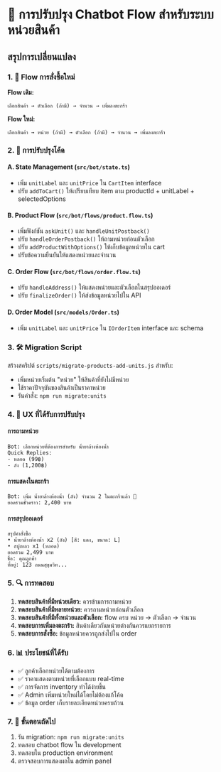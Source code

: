 # 🤖 การปรับปรุง Chatbot Flow สำหรับระบบหน่วยสินค้า

## สรุปการเปลี่ยนแปลง

### 1. 🔄 Flow การสั่งซื้อใหม่

**Flow เดิม:**
```
เลือกสินค้า → ตัวเลือก (ถ้ามี) → จำนวน → เพิ่มลงตะกร้า
```

**Flow ใหม่:**
```
เลือกสินค้า → หน่วย (ถ้ามี) → ตัวเลือก (ถ้ามี) → จำนวน → เพิ่มลงตะกร้า
```

### 2. 📝 การปรับปรุงโค้ด

#### A. State Management (`src/bot/state.ts`)
- เพิ่ม `unitLabel` และ `unitPrice` ใน `CartItem` interface
- ปรับ `addToCart()` ให้เปรียบเทียบ item ตาม productId + unitLabel + selectedOptions

#### B. Product Flow (`src/bot/flows/product.flow.ts`)
- เพิ่มฟังก์ชัน `askUnit()` และ `handleUnitPostback()`
- ปรับ `handleOrderPostback()` ให้ถามหน่วยก่อนตัวเลือก
- ปรับ `addProductWithOptions()` ให้เก็บข้อมูลหน่วยใน cart
- ปรับข้อความยืนยันให้แสดงหน่วยและจำนวน

#### C. Order Flow (`src/bot/flows/order.flow.ts`)
- ปรับ `handleAddress()` ให้แสดงหน่วยและตัวเลือกในสรุปออเดอร์
- ปรับ `finalizeOrder()` ให้ส่งข้อมูลหน่วยไปใน API

#### D. Order Model (`src/models/Order.ts`)
- เพิ่ม `unitLabel` และ `unitPrice` ใน `IOrderItem` interface และ schema

### 3. 🛠️ Migration Script

สร้างสคริปต์ `scripts/migrate-products-add-units.js` สำหรับ:
- เพิ่มหน่วยเริ่มต้น "หน่วย" ให้สินค้าที่ยังไม่มีหน่วย
- ใช้ราคาปัจจุบันของสินค้าเป็นราคาหน่วย
- รันคำสั่ง: `npm run migrate:units`

### 4. 🎯 UX ที่ได้รับการปรับปรุง

#### การถามหน่วย
```
Bot: เลือกหน่วยที่ต้องการสำหรับ น้ำยาล้างห้องน้ำ
Quick Replies:
- หลอด (99฿)
- ลัง (1,200฿)
```

#### การแสดงในตะกร้า
```
Bot: เพิ่ม น้ำยาล้างห้องน้ำ (ลัง) จำนวน 2 ในตะกร้าแล้ว 🎉
ยอดรวมชั่วคราว: 2,400 บาท
```

#### การสรุปออเดอร์
```
สรุปคำสั่งซื้อ
• น้ำยาล้างห้องน้ำ x2 (ลัง) [สี: แดง, ขนาด: L]
• สบู่เหลว x1 (หลอด)
ยอดรวม 2,499 บาท
ชื่อ: คุณลูกค้า
ที่อยู่: 123 ถนนสุขุมวิท...
```

### 5. 🔍 การทดสอบ

1. **ทดสอบสินค้าที่มีหน่วยเดียว:** ควรข้ามการถามหน่วย
2. **ทดสอบสินค้าที่มีหลายหน่วย:** ควรถามหน่วยก่อนตัวเลือก
3. **ทดสอบสินค้าที่มีทั้งหน่วยและตัวเลือก:** flow ครบ หน่วย → ตัวเลือก → จำนวน
4. **ทดสอบการเพิ่มลงตะกร้า:** สินค้าเดียวกันหน่วยต่างกันควรแยกรายการ
5. **ทดสอบการสั่งซื้อ:** ข้อมูลหน่วยควรถูกส่งไปใน order

### 6. 📊 ประโยชน์ที่ได้รับ

- ✅ ลูกค้าเลือกหน่วยได้ตามต้องการ
- ✅ ราคาแสดงตามหน่วยที่เลือกแบบ real-time
- ✅ การจัดการ inventory ทำได้ง่ายขึ้น
- ✅ Admin เพิ่มหน่วยใหม่ได้โดยไม่ต้องแก้โค้ด
- ✅ ข้อมูล order เก็บรายละเอียดหน่วยครบถ้วน

### 7. 🚀 ขั้นตอนถัดไป

1. รัน migration: `npm run migrate:units`
2. ทดสอบ chatbot flow ใน development
3. ทดสอบใน production environment
4. ตรวจสอบการแสดงผลใน admin panel 